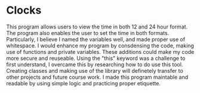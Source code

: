 # Clocks

This program allows users to view the time in both 12 and 24 hour format. The program also enables the user to set the time in both formats. Particularly, I believe I named the variables well, and made proper use of whitespace. I would enhance my program by consdensing the code, making use of functions and private variables. These additions could make my code more secure and reuseable. Using the "this" keyword was a challenge to first understand, I overcame this by researching how to do use this tool. Creating classes and making use of the library will definetely transfer to other projects and future course work. I made this program maintable and readable by using simple logic and practicing proper etiquette.
